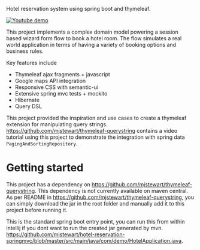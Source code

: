 Hotel reservation system using spring boot and thymeleaf.

[![Youtube demo](https://github.com/mjstewart/hotel-reservation-springmvc/blob/master/hotel_thumb.png)](https://www.youtube.com/watch?v=A9QIAvK-aGc "Youtube demo")


This project implements a complex domain model powering a session based wizard form flow to book
a hotel room. The flow simulates a real world application in terms of having a variety
of booking options and business rules. 

Key features include

- Thymeleaf ajax fragments + javascript
- Google maps API integration
- Responsive CSS with semantic-ui
- Extensive spring mvc tests + mockito
- Hibernate
- Query DSL

This project provided the inspiration and use cases to create a thymeleaf extension for manipulating query strings.
https://github.com/mjstewart/thymeleaf-querystring contains a video tutorial using this project to demonstrate the
integration with spring data `PagingAndSortingRepository`.

# Getting started

This project has a dependency on https://github.com/mjstewart/thymeleaf-querystring. This dependency is not currently available on maven central. As per README in https://github.com/mjstewart/thymeleaf-querystring, you can simply download the jar in the root folder and manually add it to this project before running it.

This is the standard spring boot entry point, you can run this from within intellij if you dont want to run the created jar generated by mvn. https://github.com/mjstewart/hotel-reservation-springmvc/blob/master/src/main/java/com/demo/HotelApplication.java.
